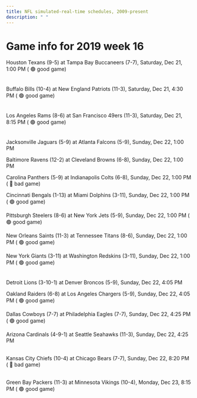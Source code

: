 ```yaml
---
title: NFL simulated-real-time schedules, 2009-present
description: " "
---
```


# Game info for 2019 week 16

Houston Texans (9-5) at Tampa Bay Buccaneers (7-7), Saturday, Dec 21, 1:00 PM (	:green_circle: good game)

<br/>Buffalo Bills (10-4) at New England Patriots (11-3), Saturday, Dec 21, 4:30 PM (	:green_circle: good game)

<br/>Los Angeles Rams (8-6) at San Francisco 49ers (11-3), Saturday, Dec 21, 8:15 PM (	:green_circle: good game)

<br/>Jacksonville Jaguars (5-9) at Atlanta Falcons (5-9), Sunday, Dec 22, 1:00 PM

Baltimore Ravens (12-2) at Cleveland Browns (6-8), Sunday, Dec 22, 1:00 PM

Carolina Panthers (5-9) at Indianapolis Colts (6-8), Sunday, Dec 22, 1:00 PM (	:red_circle: bad game)

Cincinnati Bengals (1-13) at Miami Dolphins (3-11), Sunday, Dec 22, 1:00 PM (	:green_circle: good game)

Pittsburgh Steelers (8-6) at New York Jets (5-9), Sunday, Dec 22, 1:00 PM (	:green_circle: good game)

New Orleans Saints (11-3) at Tennessee Titans (8-6), Sunday, Dec 22, 1:00 PM (	:green_circle: good game)

New York Giants (3-11) at Washington Redskins (3-11), Sunday, Dec 22, 1:00 PM (	:green_circle: good game)

<br/>Detroit Lions (3-10-1) at Denver Broncos (5-9), Sunday, Dec 22, 4:05 PM

Oakland Raiders (6-8) at Los Angeles Chargers (5-9), Sunday, Dec 22, 4:05 PM (	:green_circle: good game)

Dallas Cowboys (7-7) at Philadelphia Eagles (7-7), Sunday, Dec 22, 4:25 PM (	:green_circle: good game)

Arizona Cardinals (4-9-1) at Seattle Seahawks (11-3), Sunday, Dec 22, 4:25 PM

<br/>Kansas City Chiefs (10-4) at Chicago Bears (7-7), Sunday, Dec 22, 8:20 PM (	:red_circle: bad game)

<br/>Green Bay Packers (11-3) at Minnesota Vikings (10-4), Monday, Dec 23, 8:15 PM (	:green_circle: good game)

